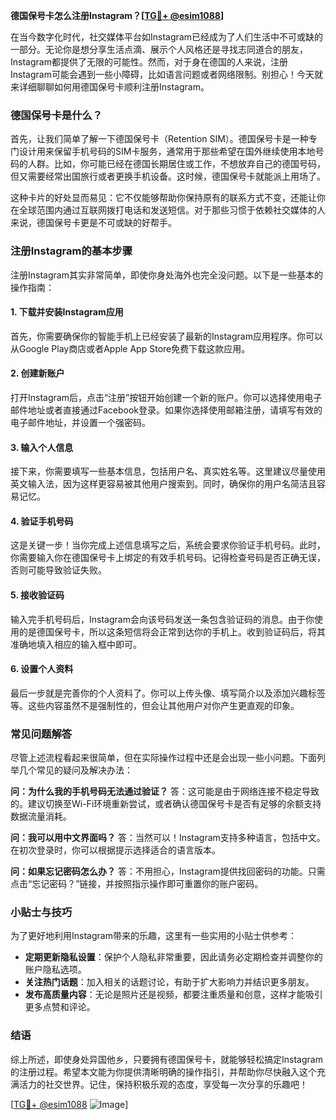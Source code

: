 **德国保号卡怎么注册Instagram？[[TG💪+ @esim1088](https://t.me/s/esim1088)]**

在当今数字化时代，社交媒体平台如Instagram已经成为了人们生活中不可或缺的一部分。无论你是想分享生活点滴、展示个人风格还是寻找志同道合的朋友，Instagram都提供了无限的可能性。然而，对于身在德国的人来说，注册Instagram可能会遇到一些小障碍，比如语言问题或者网络限制。别担心！今天就来详细聊聊如何用德国保号卡顺利注册Instagram。

### 德国保号卡是什么？

首先，让我们简单了解一下德国保号卡（Retention SIM）。德国保号卡是一种专门设计用来保留手机号码的SIM卡服务，通常用于那些希望在国外继续使用本地号码的人群。比如，你可能已经在德国长期居住或工作，不想放弃自己的德国号码，但又需要经常出国旅行或者更换手机设备。这时候，德国保号卡就能派上用场了。

这种卡片的好处显而易见：它不仅能够帮助你保持原有的联系方式不变，还能让你在全球范围内通过互联网拨打电话和发送短信。对于那些习惯于依赖社交媒体的人来说，德国保号卡更是不可或缺的好帮手。

### 注册Instagram的基本步骤

注册Instagram其实非常简单，即使你身处海外也完全没问题。以下是一些基本的操作指南：

#### 1. 下载并安装Instagram应用
首先，你需要确保你的智能手机上已经安装了最新的Instagram应用程序。你可以从Google Play商店或者Apple App Store免费下载这款应用。

#### 2. 创建新账户
打开Instagram后，点击“注册”按钮开始创建一个新的账户。你可以选择使用电子邮件地址或者直接通过Facebook登录。如果你选择使用邮箱注册，请填写有效的电子邮件地址，并设置一个强密码。

#### 3. 输入个人信息
接下来，你需要填写一些基本信息，包括用户名、真实姓名等。这里建议尽量使用英文输入法，因为这样更容易被其他用户搜索到。同时，确保你的用户名简洁且容易记忆。

#### 4. 验证手机号码
这是关键一步！当你完成上述信息填写之后，系统会要求你验证手机号码。此时，你需要输入你在德国保号卡上绑定的有效手机号码。记得检查号码是否正确无误，否则可能导致验证失败。

#### 5. 接收验证码
输入完手机号码后，Instagram会向该号码发送一条包含验证码的消息。由于你使用的是德国保号卡，所以这条短信将会正常到达你的手机上。收到验证码后，将其准确地填入相应的输入框中即可。

#### 6. 设置个人资料
最后一步就是完善你的个人资料了。你可以上传头像、填写简介以及添加兴趣标签等。这些内容虽然不是强制性的，但会让其他用户对你产生更直观的印象。

### 常见问题解答

尽管上述流程看起来很简单，但在实际操作过程中还是会出现一些小问题。下面列举几个常见的疑问及解决办法：

**问：为什么我的手机号码无法通过验证？**
答：这可能是由于网络连接不稳定导致的。建议切换至Wi-Fi环境重新尝试，或者确认德国保号卡是否有足够的余额支持数据流量消耗。

**问：我可以用中文界面吗？**
答：当然可以！Instagram支持多种语言，包括中文。在初次登录时，你可以根据提示选择适合的语言版本。

**问：如果忘记密码怎么办？**
答：不用担心，Instagram提供找回密码的功能。只需点击“忘记密码？”链接，并按照指示操作即可重置你的账户密码。

### 小贴士与技巧

为了更好地利用Instagram带来的乐趣，这里有一些实用的小贴士供参考：

- **定期更新隐私设置**：保护个人隐私非常重要，因此请务必定期检查并调整你的账户隐私选项。
- **关注热门话题**：加入相关的话题讨论，有助于扩大影响力并结识更多朋友。
- **发布高质量内容**：无论是照片还是视频，都要注重质量和创意，这样才能吸引更多点赞和评论。

### 结语

综上所述，即使身处异国他乡，只要拥有德国保号卡，就能够轻松搞定Instagram的注册过程。希望本文能为你提供清晰明确的操作指引，并帮助你尽快融入这个充满活力的社交世界。记住，保持积极乐观的态度，享受每一次分享的乐趣吧！

[[TG💪+ @esim1088](https://t.me/s/esim1088) ![Image](https://i.postimg.cc/4NQfJmqS/Snipaste-2025-05-13-00-14-12.png)]